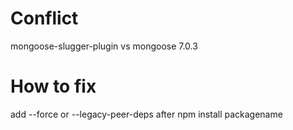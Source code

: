 # Conflict

mongoose-slugger-plugin vs mongoose 7.0.3

# How to fix

add --force or --legacy-peer-deps after npm install packagename